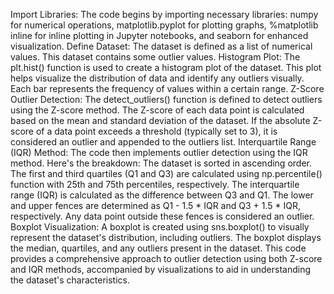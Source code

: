 Import Libraries: The code begins by importing necessary libraries: numpy for numerical operations, matplotlib.pyplot for plotting graphs, %matplotlib inline for inline plotting in Jupyter notebooks, and seaborn for enhanced visualization.
Define Dataset: The dataset is defined as a list of numerical values. This dataset contains some outlier values.
Histogram Plot: The plt.hist() function is used to create a histogram plot of the dataset. This plot helps visualize the distribution of data and identify any outliers visually. Each bar represents the frequency of values within a certain range.
Z-Score Outlier Detection: The detect_outliers() function is defined to detect outliers using the Z-score method. The Z-score of each data point is calculated based on the mean and standard deviation of the dataset. If the absolute Z-score of a data point exceeds a threshold (typically set to 3), it is considered an outlier and appended to the outliers list.
Interquartile Range (IQR) Method: The code then implements outlier detection using the IQR method. Here's the breakdown:
The dataset is sorted in ascending order.
The first and third quartiles (Q1 and Q3) are calculated using np.percentile() function with 25th and 75th percentiles, respectively.
The interquartile range (IQR) is calculated as the difference between Q3 and Q1.
The lower and upper fences are determined as Q1 - 1.5 * IQR and Q3 + 1.5 * IQR, respectively. Any data point outside these fences is considered an outlier.
Boxplot Visualization: A boxplot is created using sns.boxplot() to visually represent the dataset's distribution, including outliers. The boxplot displays the median, quartiles, and any outliers present in the dataset.
This code provides a comprehensive approach to outlier detection using both Z-score and IQR methods, accompanied by visualizations to aid in understanding the dataset's characteristics.
